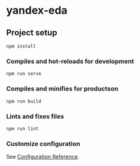 # yandex-eda

## Project setup
```
npm install
```

### Compiles and hot-reloads for development
```
npm run serve
```

### Compiles and minifies for productson
```
npm run build
```

### Lints and fixes files
```
npm run lint
```

### Customize configuration
See [Configuration Reference](https://cli.vuejs.org/config/).
